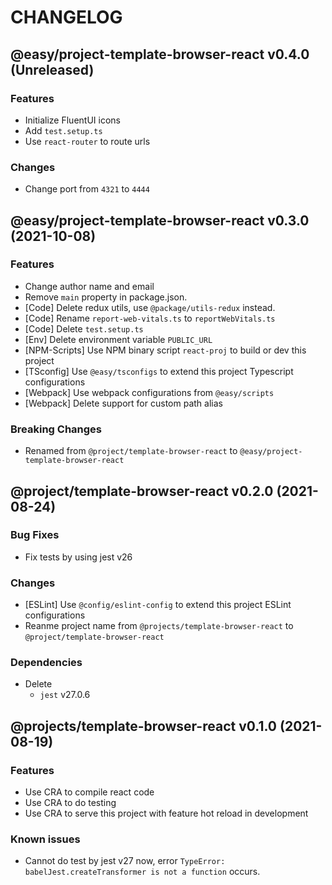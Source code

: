 # CHANGELOG
## @easy/project-template-browser-react v0.4.0 (Unreleased)
### Features

- Initialize FluentUI icons
- Add `test.setup.ts`
- Use `react-router` to route urls

### Changes

- Change port from `4321` to `4444`

## @easy/project-template-browser-react v0.3.0 (2021-10-08)
### Features

- Change author name and email
- Remove `main` property in package.json.
- [Code] Delete redux utils, use `@package/utils-redux` instead.
- [Code] Rename `report-web-vitals.ts` to `reportWebVitals.ts`
- [Code] Delete `test.setup.ts`
- [Env] Delete environment variable `PUBLIC_URL`
- [NPM-Scripts] Use NPM binary script `react-proj` to build or dev this project
- [TSconfig] Use `@easy/tsconfigs` to extend this project Typescript configurations
- [Webpack] Use webpack configurations from `@easy/scripts`
- [Webpack] Delete support for custom path alias

### Breaking Changes

- Renamed from `@project/template-browser-react` to `@easy/project-template-browser-react`

## @project/template-browser-react v0.2.0 (2021-08-24)
### Bug Fixes

- Fix tests by using jest v26

### Changes

- [ESLint] Use `@config/eslint-config` to extend this project ESLint configurations
- Reanme project name from `@projects/template-browser-react` to `@project/template-browser-react`

### Dependencies

- Delete
    - `jest`    v27.0.6

## @projects/template-browser-react v0.1.0 (2021-08-19)
### Features

- Use CRA to compile react code
- Use CRA to do testing
- Use CRA to serve this project with feature hot reload in development

### Known issues

- Cannot do test by jest v27 now, error `TypeError: babelJest.createTransformer is not a function` occurs.
